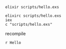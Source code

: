 ```
elixir scripts/hello.exs
```

```
elixirc scripts/hello.exs
iex
c "scripts/hello.exs"
```

recompile

```
r Hello
```
